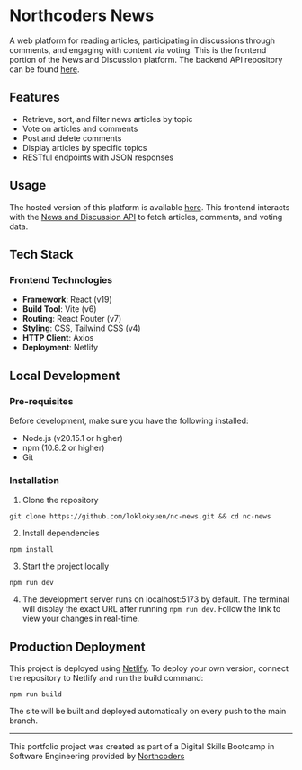 # Northcoders News

A web platform for reading articles, participating in discussions through comments, and engaging with content via voting. This is the frontend portion of the News and Discussion platform. The backend API repository can be found [here](https://github.com/loklokyuen/news-website-project).

## Features
- Retrieve, sort, and filter news articles by topic
- Vote on articles and comments
- Post and delete comments
- Display articles by specific topics
- RESTful endpoints with JSON responses

## Usage

The hosted version of this platform is available [here](https://news-and-discussion.netlify.app/articles). This frontend interacts with the [News and Discussion API](https://github.com/loklokyuen/news-website-project) to fetch articles, comments, and voting data.

## Tech Stack
### Frontend Technologies
- **Framework**: React (v19)
- **Build Tool**: Vite (v6)
- **Routing**: React Router (v7)
- **Styling**: CSS, Tailwind CSS (v4)
- **HTTP Client**: Axios
- **Deployment**: Netlify

## Local Development

### Pre-requisites
Before development, make sure you have the following installed:
- Node.js (v20.15.1 or higher)
- npm (10.8.2 or higher)
- Git

### Installation

1. Clone the repository
```
git clone https://github.com/loklokyuen/nc-news.git && cd nc-news
```
2. Install dependencies
```
npm install
```
3. Start the project locally
```
npm run dev
```
4. The development server runs on localhost:5173 by default. The terminal will display the exact URL after running `npm run dev`. Follow the link to view your changes in real-time.

## Production Deployment
This project is deployed using [Netlify](https://www.netlify.com/). To deploy your own version, connect the repository to Netlify and run the build command:
```
npm run build
```
The site will be built and deployed automatically on every push to the main branch.

--- 

This portfolio project was created as part of a Digital Skills Bootcamp in Software Engineering provided by [Northcoders](https://northcoders.com/)
